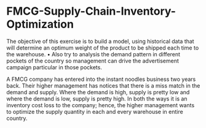 # FMCG-Supply-Chain-Inventory-Optimization
The objective of this exercise is to build a model, using historical data that will determine an optimum weight of the product to be shipped each time to the warehouse. • Also try to analysis the demand pattern in different pockets of the country so management can drive the advertisement campaign particular in those pockets.

A FMCG company has entered into the instant noodles business two years back. Their higher
management has notices that there is a miss match in the demand and supply. Where the
demand is high, supply is pretty low and where the demand is low, supply is pretty high. In
both the ways it is an inventory cost loss to the company; hence, the higher management wants
to optimize the supply quantity in each and every warehouse in entire country.
